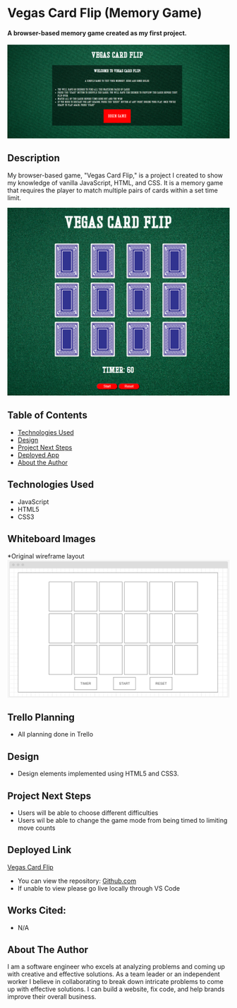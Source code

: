 # Vegas Card Flip (Memory Game)

#### A browser-based memory game created as my first project.
<img src="./assets/images/memorygame-home.png" alt="Home Page"/>

## Description
My browser-based game, "Vegas Card Flip," is a project I created to show my knowledge of vanilla JavaScript, HTML, and CSS. It is a memory game that requires the player to match multiple pairs of cards within a set time limit.

<img src="./assets/images/memorygame-play.png" alt="Game Page"/>

## Table of Contents
* [Technologies Used](#technologiesused)
* [Design](#design)
* [Project Next Steps](#nextsteps)
* [Deployed App](#deployment)
* [About the Author](#author)

## <a name="technologiesused"></a>Technologies Used
* JavaScript
* HTML5
* CSS3

## Whiteboard Images
*Original wireframe layout
<img src="./assets/images/memorygame-wireframe.png" alt="Original Wireframe"/>

## Trello Planning
* All planning done in Trello

## <a name="design"></a>Design
* Design elements implemented using HTML5 and CSS3. 

## <a name="nextsteps"></a>Project Next Steps
* Users will be able to choose different difficulties
* Users wil be able to change the game mode from being timed to limiting move counts

## <a name="deployment"></a>Deployed Link
[Vegas Card Flip](https://mherrera491.github.io/ConcentrationGame/)

* You can view the repository:
[Github.com](https://github.com/mherrera491/ConcentrationGame)
* If unable to view please go live locally through VS Code
    
## Works Cited:
* N/A

## <a name="author"></a>About The Author
I am a software engineer who excels at analyzing problems and coming up with creative and effective solutions. As a team leader or an independent worker I believe in collaborating to break down intricate problems to come up with effective solutions. I can build a website, fix code, and help brands improve their overall business.